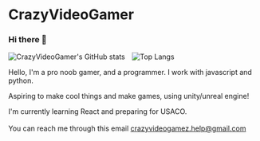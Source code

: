 # CrazyVideoGamer
### Hi there 👋

![CrazyVideoGamer's GitHub stats](https://github-readme-stats.vercel.app/api?username=CrazyVideoGamer&show_icons=true&theme=calm&count_private=true&hide_title=true)
<span style="margin-left: 10px"></span>
![Top Langs](https://github-readme-stats.vercel.app/api/top-langs/?username=CrazyVideoGamer&layout=compact)


Hello, I'm a pro noob gamer, and a programmer. I work with javascript and python.

Aspiring to make cool things and make games, using unity/unreal engine!

I'm currently learning React and preparing for USACO.
<br /><br />
You can reach me through this email
crazyvideogamez.help@gmail.com
<br /><br />
<!--If you would like to help me, here are some active stackoverflow questions. Help would be much appreciated! -->

<!--
**CrazyVideoGamez/CrazyVideoGamez** is a ✨ _special_ ✨ repository because its `README.md` (this file) appears on your GitHub profile.

Here are some ideas to get you started:

- 🔭 I’m currently working on ...
- 🌱 I’m currently learning ...
- 👯 I’m looking to collaborate on ...
- 🤔 I’m looking for help with ...
- 💬 Ask me about ...
- 📫 How to reach me: ...
- 😄 Pronouns: ...
- ⚡ Fun fact: ...
-->
